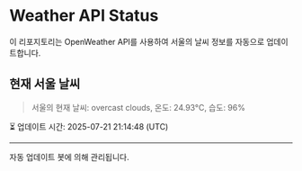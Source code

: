 
# Weather API Status

이 리포지토리는 OpenWeather API를 사용하여 서울의 날씨 정보를 자동으로 업데이트합니다.

## 현재 서울 날씨
> 서울의 현재 날씨: overcast clouds, 온도: 24.93°C, 습도: 96%

⏳ 업데이트 시간: 2025-07-21 21:14:48 (UTC)

---
자동 업데이트 봇에 의해 관리됩니다.
